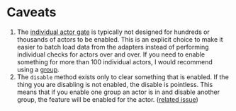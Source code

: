 # Caveats

1. The [individual actor gate](https://github.com/jnunemaker/flipper/blob/master/docs/Gates.md#2-individual-actor) is typically not designed for hundreds or thousands of actors to be enabled. This is an explicit choice to make it easier to batch load data from the adapters instead of performing individual checks for actors over and over. If you need to enable something for more than 100 individual actors, I would recommend using a [group](https://github.com/jnunemaker/flipper/blob/master/docs/Gates.md#5-group).
2. The `disable` method exists only to clear something that is enabled. If the thing you are disabling is not enabled, the disable is pointless. This means that if you enable one group an actor is in and disable another group, the feature will be enabled for the actor. ([related issue](https://github.com/jnunemaker/flipper/issues/71))
